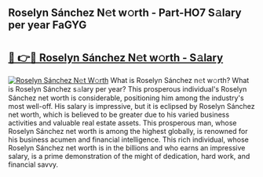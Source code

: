 ## Roselyn Sánchez N𝚎t w𝚘rth - Part-HO7 S𝚊lary per year FaGYG

# <h2><a href="http://gc3srq.nevu.top/?p=Roselyn+S%c3%a1nchez">🔗 👉🔴 Roselyn Sánchez N𝚎t w𝚘rth - S𝚊lary</a></h2>

[![Roselyn Sánchez N𝚎t W𝚘rth](https://i.imgur.com/Oavwk0R.jpeg)](http://gc3srq.nevu.top/?p=Roselyn+S%c3%a1nchez)
What is Roselyn Sánchez n𝚎t w𝚘rth? What is Roselyn Sánchez s𝚊lary per year?
This prosperous individual's Roselyn Sánchez net worth is considerable, positioning him among the industry's most well-off. His salary is impressive, but it is eclipsed by Roselyn Sánchez net worth, which is believed to be greater due to his varied business activities and valuable real estate assets. This prosperous man, whose Roselyn Sánchez net worth is among the highest globally, is renowned for his business acumen and financial intelligence. This rich individual, whose Roselyn Sánchez net worth is in the billions and who earns an impressive salary, is a prime demonstration of the might of dedication, hard work, and financial savvy.
